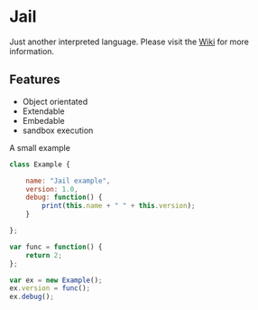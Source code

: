 # Jail

Just another interpreted language. Please visit the [Wiki](https://github.com/zarat/Jail/wiki) for more information.

## Features
* Object orientated
* Extendable
* Embedable
* sandbox execution

A small example
```Javascript
class Example {

    name: "Jail example",
    version: 1.0,
    debug: function() {
        print(this.name + " " + this.version);
    }

};

var func = function() {
    return 2;
};

var ex = new Example();
ex.version = func();
ex.debug();
```
